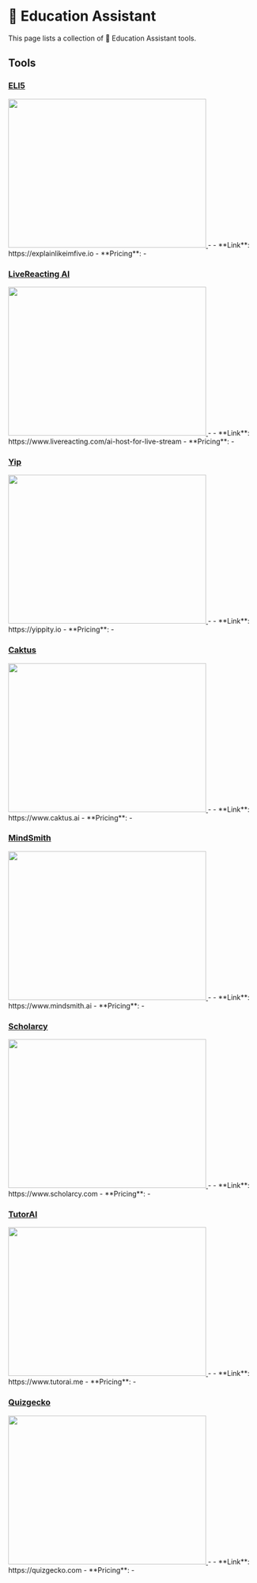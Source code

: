 # 🏫 Education Assistant

This page lists a collection of 🏫 Education Assistant tools.

## Tools

### [ELI5](https://explainlikeimfive.io)
<a href="https://explainlikeimfive.io">
   <img src="ELI5.png" width="400" height="300">
</a>
-
- **Link**: https://explainlikeimfive.io
- **Pricing**: -

### [LiveReacting AI](https://www.livereacting.com/ai-host-for-live-stream)
<a href="https://www.livereacting.com/ai-host-for-live-stream">
   <img src="LiveReacting AI.png" width="400" height="300">
</a>
-
- **Link**: https://www.livereacting.com/ai-host-for-live-stream
- **Pricing**: -

### [Yip](https://yippity.io)
<a href="https://yippity.io">
   <img src="Yip.png" width="400" height="300">
</a>
-
- **Link**: https://yippity.io
- **Pricing**: -

### [Caktus](https://www.caktus.ai)
<a href="https://www.caktus.ai">
   <img src="Caktus.png" width="400" height="300">
</a>
-
- **Link**: https://www.caktus.ai
- **Pricing**: -

### [MindSmith](https://www.mindsmith.ai)
<a href="https://www.mindsmith.ai">
   <img src="MindSmith.png" width="400" height="300">
</a>
-
- **Link**: https://www.mindsmith.ai
- **Pricing**: -

### [Scholarcy](https://www.scholarcy.com)
<a href="https://www.scholarcy.com">
   <img src="Scholarcy.png" width="400" height="300">
</a>
-
- **Link**: https://www.scholarcy.com
- **Pricing**: -

### [TutorAI](https://www.tutorai.me)
<a href="https://www.tutorai.me">
   <img src="TutorAI.png" width="400" height="300">
</a>
-
- **Link**: https://www.tutorai.me
- **Pricing**: -

### [Quizgecko](https://quizgecko.com)
<a href="https://quizgecko.com">
   <img src="Quizgecko.png" width="400" height="300">
</a>
-
- **Link**: https://quizgecko.com
- **Pricing**: -

